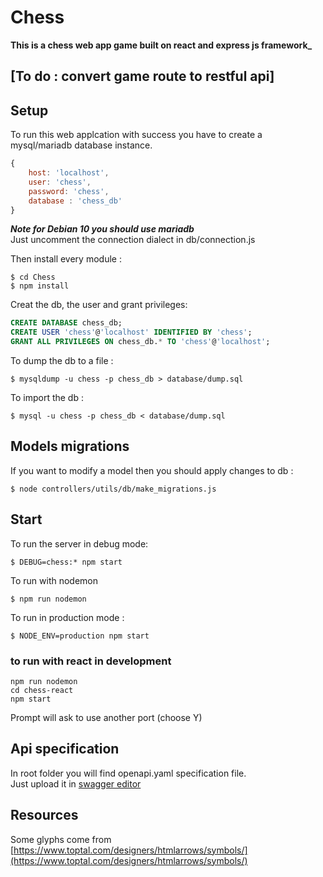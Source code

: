 # Chess

**This is a chess web app game built on react and express js framework_**

## **[To do : convert game route to restful api]**


## Setup

To run this web applcation with success you have to create a mysql/mariadb database instance.
```javascript
{
    host: 'localhost',
    user: 'chess',
    password: 'chess',
    database : 'chess_db' 
}
```

**_Note for Debian 10 you should use mariadb_**  
Just uncomment the connection dialect in db/connection.js

Then install every module :
```shell
$ cd Chess
$ npm install
```

Creat the db, the user and grant privileges:
```sql
CREATE DATABASE chess_db;
CREATE USER 'chess'@'localhost' IDENTIFIED BY 'chess';
GRANT ALL PRIVILEGES ON chess_db.* TO 'chess'@'localhost';
```

To dump the db to a file :
```shell
$ mysqldump -u chess -p chess_db > database/dump.sql
```

To import the db :
```shell
$ mysql -u chess -p chess_db < database/dump.sql
```

## Models migrations

If you want to modify a model then you should apply changes to db :
```shell
$ node controllers/utils/db/make_migrations.js
```

## Start

To run the server in debug mode:
```shell
$ DEBUG=chess:* npm start
```

To run with nodemon
```
$ npm run nodemon
```

To run in production mode :
```shell
$ NODE_ENV=production npm start
```

### to run with react in development 
```shell
npm run nodemon
cd chess-react 
npm start
```
Prompt will ask to use another port (choose Y)

## Api specification

In root folder you will find openapi.yaml specification file.  
Just upload it in [swagger editor](https://editor.swagger.io/)

## Resources

Some glyphs come from [https://www.toptal.com/designers/htmlarrows/symbols/](https://www.toptal.com/designers/htmlarrows/symbols/)